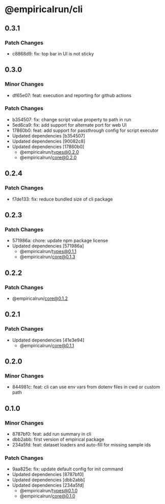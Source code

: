 # @empiricalrun/cli

## 0.3.1

### Patch Changes

- c8868d9: fix: top bar in UI is not sticky

## 0.3.0

### Minor Changes

- df65e07: feat: execution and reporting for github actions

### Patch Changes

- b354507: fix: change script value property to path in run
- 5ed6ca9: fix: add support for alternate port for web UI
- 17860b0: feat: add support for passthrough config for script executor
- Updated dependencies [b354507]
- Updated dependencies [90082c8]
- Updated dependencies [17860b0]
  - @empiricalrun/types@0.2.0
  - @empiricalrun/core@0.2.0

## 0.2.4

### Patch Changes

- f7de133: fix: reduce bundled size of cli package

## 0.2.3

### Patch Changes

- 571986a: chore: update npm package license
- Updated dependencies [571986a]
  - @empiricalrun/types@0.1.1
  - @empiricalrun/core@0.1.3

## 0.2.2

### Patch Changes

- @empiricalrun/core@0.1.2

## 0.2.1

### Patch Changes

- Updated dependencies [41e3e94]
  - @empiricalrun/core@0.1.1

## 0.2.0

### Minor Changes

- 844981c: feat: cli can use env vars from dotenv files in cwd or custom path

## 0.1.0

### Minor Changes

- 8787bf0: feat: add run summary in cli
- dbb2abb: first version of empirical package
- 234a5fd: feat: dataset loaders and auto-fill for missing sample ids

### Patch Changes

- 9aa825e: fix: update default config for init command
- Updated dependencies [8787bf0]
- Updated dependencies [dbb2abb]
- Updated dependencies [234a5fd]
  - @empiricalrun/types@0.1.0
  - @empiricalrun/core@0.1.0

